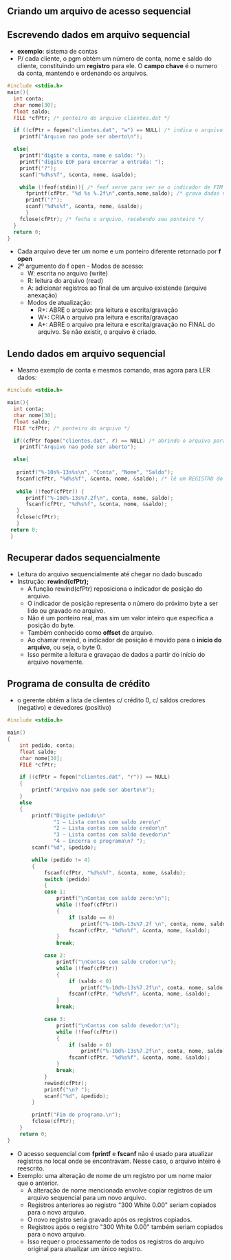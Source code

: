 ## Criando um arquivo de acesso sequencial
## Escrevendo dados em arquivo sequencial
- **exemplo**: sistema de contas
- P/ cada cliente, o pgm obtém um número de conta, nome e saldo do cliente, constituindo um **registro** para ele. O **campo chave** é o numero da conta, mantendo e ordenando os arquivos.
```C
#include <stdio.h>
main(){
  int conta;
  char nome[30];
  float saldo;
  FILE *cfPtr; /* ponteiro do arquivo clientes.dat */

  if ((cfPtr = fopen("clientes.dat", "w") == NULL) /* indica o arquivo a ser usado, estabelecendo uma comunicação com o arquivo. Ao ponteiro cfPtr é atribuido um ponteiro para FILE aberto com o fopen, que exige 2 argumentos: o nome do arquivo e o modo de abertura. W indica aberto para escrita (writing). fopen cria um arquivo se nao existir, mas se um existente for aberto, apaga o conteudo sem aviso. IF determina se cfPtr é NULL (não aberto). se for NULL, msg de erro e encerra o programa. */
    printf("Arquivo nao pode ser aberto\n");

  else{
    printf("digite a conta, nome e saldo: ");
    printf("digite EOF para encerrar a entrada: ");
    printf("?");
    scanf("%d%s%f", &conta, nome, &saldo);

    while (!feof(stdin)){ /* feof serve para ver se o indicador de FIM DE DIGITAÇAO foi digitado para o arquivo referido por stdin. Argumento de feof é o ponteiro para o arquivo em que o indicador do fim será testado (stdin) */
      fprintf(cfPtr, "%d %s %.2f\n",conta,nome,saldo); /* grava dados no arquivo, igual o printf mas recebe o ponteiro do arquivo como argumento */
      printf("?");
      scanf("%d%s%f", &conta, nome, &saldo);
      }
    fclose(cfPtr); /* fecha o arquivo, recebendo seu ponteiro */
  }
  return 0;
}
```

- Cada arquivo deve ter um nome e um ponteiro diferente retornado por **f open**
- 2º argumento do f open - Modos de acesso:
  - W: escrita no arquivo  (write)
  - R: leitura do arquivo (read)
  - A: adicionar registros ao final de um arquivo existende (arquive anexação)
  - Modos de atualização:
    - R+: ABRE o arquivo pra leitura e escrita/gravação
    - W+: CRIA o arquivo pra leitura e escrita/gravaçao
    - A+: ABRE o arquivo pra leitura e escrita/gravação no FINAL do arquivo. Se não existir, o arquivo é criado.

## Lendo dados em arquivo sequencial
- Mesmo exemplo de conta e mesmos comando, mas agora para LER dados:
```C
#include <stdio.h>

main(){
  int conta;
  char nome[30];
  float saldo;
  FILE *cfPtr; /* ponteiro do arquivo */

  if((cfPtr fopen("clientes.dat", r) == NULL) /* abrindo o arquivo para LEITURA com r e ve se foi aberto corretamente*/
    printf("Arquivo nao pode ser aberto");

  else{
   
   printf("%-10s%-13s%s\n", "Conta", "Nome", "Saldo");
   fscanf(cfPtr, "%d%s%f", &conta, nome, &saldo); /* lê um REGISTRO do arquivo. funciona igual o scanf mas recebendo um argumento do ponteiro do arquivo a ser lido. Cada vez que fscanf for executado, os valores se tornam outros (outras contas, nomes, saldos) até o final do arquivo*/
  
   while (!feof(cfPtr)) {
      printf("%-10d%-13s%7.2f\n", conta, nome, saldo);
      fscanf(cfPtr, "%d%s%f", &conta, nome, &saldo);
   }
   fclose(cfPtr);
   }
 return 0;
 }
```
## Recuperar dados sequencialmente 
- Leitura do arquivo sequencialmente até chegar no dado buscado
- Instrução: **rewind(cfPtr);**
  - A função rewind(cfPtr) reposiciona o indicador de posição do arquivo.
  - O indicador de posição representa o número do próximo byte a ser lido ou gravado no arquivo.
  - Não é um ponteiro real, mas sim um valor inteiro que especifica a posição do byte.
  - Também conhecido como **offset** de arquivo.
  - Ao chamar rewind, o indicador de posição é movido para o **início do arquivo**, ou seja, o byte 0.
  - Isso permite a leitura e gravaçao de dados a partir do início do arquivo novamente.

## Programa de consulta de crédito 
- o gerente obtém a lista de clientes c/ crédito 0, c/ saldos credores (negativo) e devedores (positivo)
```C
#include <stdio.h>

main()
{
    int pedido, conta;
    float saldo;
    char nome[30];
    FILE *cfPtr;

    if ((cfPtr = fopen("clientes.dat", "r")) == NULL)
    {
        printf("Arquivo nao pode ser aberto\n");
    }
    else
    {
        printf("Digite pedido\n"
               "1 — Lista contas com saldo zero\n"
               "2 — Lista contas com saldo credor\n"
               "3 — Lista contas com saldo devedor\n"
               "4 — Encerra o programa\n? ");
        scanf("%d", &pedido);

        while (pedido != 4)
        {
            fscanf(cfPtr, "%d%s%f", &conta, nome, &saldo);
            switch (pedido)
            {
            case 1:
                printf("\nContas com saldo zero:\n");
                while (!feof(cfPtr))
                {
                    if (saldo == 0)
                        printf("%-10d%-13s%7.2f \n", conta, nome, saldo);
                    fscanf(cfPtr, "%d%s%f", &conta, nome, &saldo);
                }
                break;

            case 2:
                printf("\nContas com saldo credor:\n");
                while (!feof(cfPtr))
                {
                    if (saldo < 0)
                        printf("%-10d%-13s%7.2f\n", conta, nome, saldo);
                    fscanf(cfPtr, "%d%s%f", &conta, nome, &saldo);
                }
                break;

            case 3:
                printf("\nContas com saldo devedor:\n");
                while (!feof(cfPtr))
                {
                    if (saldo > 0)
                        printf("%-10d%-13s%7.2f\n", conta, nome, saldo);
                    fscanf(cfPtr, "%d%s%f", &conta, nome, &saldo);
                }
                break;
            }
            rewind(cfPtr);
            printf("\n? ");
            scanf("%d", &pedido);
        }

        printf("Fim do programa.\n");
        fclose(cfPtr);
    }
    return 0;
}
```
- O acesso sequencial com **fprintf** e **fscanf** não é usado para atualizar registros no local onde se encontravam. Nesse caso, o arquivo inteiro é reescrito.
- Exemplo: uma alteração de nome de um registro por um nome maior que o anterior.
  - A alteração de nome mencionada envolve copiar registros de um arquivo sequencial para um novo arquivo.
  - Registros anteriores ao registro "300 White 0.00" seriam copiados para o novo arquivo.
  - O novo registro seria gravado após os registros copiados.
  - Registros após o registro "300 White 0.00" também seriam copiados para o novo arquivo.
  - Isso requer o processamento de todos os registros do arquivo original para atualizar um único registro.


